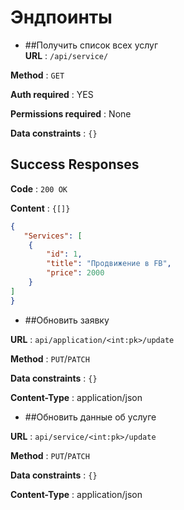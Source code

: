# Эндпоинты


* ##Получить список всех услуг </br>
**URL** : `/api/service/`

**Method** : `GET`

**Auth required** : YES

**Permissions required** : None

**Data constraints** : `{}`

## Success Responses

**Code** : `200 OK`

**Content** : `{[]}`

```json
{
   "Services": [
    {
        "id": 1,
        "title": "Продвижение в FB",
        "price": 2000
    }
]
}
```


* ##Обновить заявку </br>


**URL** : `api/application/<int:pk>/update`

**Method** : `PUT`/`PATCH`

**Data constraints** : `{}`

**Content-Type** : application/json


* ##Обновить данные об услуге </br>


**URL** : `api/service/<int:pk>/update`

**Method** : `PUT`/`PATCH`

**Data constraints** : `{}`

**Content-Type** : application/json

